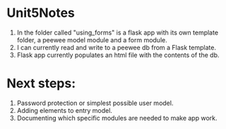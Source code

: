 # Unit5Notes
1. In the folder called "using_forms" is a flask app with its own template folder, a peewee model module and a form module.
2. I can currently read and write to a peewee db from a Flask template.
3. Flask app currently populates an html file with the contents of the db.

# Next steps:
1. Password protection or simplest possible user  model.
2. Adding elements to entry model.
3. Documenting which specific modules are needed to make app work.
